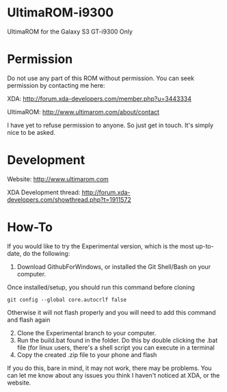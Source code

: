 UltimaROM-i9300
===============

UltimaROM for the Galaxy S3 GT-i9300 Only

Permission
==========

Do not use any part of this ROM without permission. You can seek permission by contacting me here:

XDA: http://forum.xda-developers.com/member.php?u=3443334

UltimaROM: http://www.ultimarom.com/about/contact

I have yet to refuse permission to anyone. So just get in touch. It's simply nice to be asked.

Development
===========

Website: http://www.ultimarom.com

XDA Development thread: http://forum.xda-developers.com/showthread.php?t=1911572

How-To
======

If you would like to try the Experimental version, which is the most up-to-date, do the following:
1. Download GithubForWindows, or installed the Git Shell/Bash on your computer. 

Once installed/setup, you should run this command before cloning
	
	git config --global core.autocrlf false
	
Otherwise it will not flash properly and you will need to add this command and flash again

2. Clone the Experimental branch to your computer.
3. Run the build.bat found in the folder. Do this by double clicking the .bat file (for linux users, there's a shell script you can execute in a terminal
4. Copy the created .zip file to your phone and flash

If you do this, bare in mind, it may not work, there may be problems. You can let me know about any issues you think I haven't noticed at XDA, or the website.